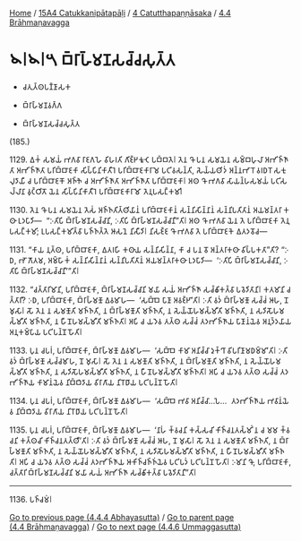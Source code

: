 
[Home](/) / [15A4 Catukkanipātapāḷi](../...md) / [4 Catutthapaṇṇāsaka](...md) / [4.4 Brāhmaṇavagga](../15A4/4/4.4.md)

# 𑁪𑁇𑁪𑁇𑁫 𑀩𑁆𑀭𑀸𑀳𑁆𑀫𑀡𑀲𑀘𑁆𑀘𑀲𑀼𑀢𑁆𑀢

* 𑀘𑀢𑀼𑀢𑁆𑀣𑀧𑀡𑁆𑀡𑀸𑀲𑀓

* 𑀩𑁆𑀭𑀸𑀳𑁆𑀫𑀡𑀯𑀕𑁆𑀕

* 𑀩𑁆𑀭𑀸𑀳𑁆𑀫𑀡𑀲𑀘𑁆𑀘𑀲𑀼𑀢𑁆𑀢

(185.)

1129\. 𑀏𑀓𑀁 𑀲𑀫𑀬𑀁 𑀪𑀕𑀯𑀸 𑀭𑀸𑀚𑀕𑀳𑁂 𑀯𑀺𑀳𑀭𑀢𑀺 𑀕𑀺𑀚𑁆𑀛𑀓𑀽𑀝𑁂 𑀧𑀩𑁆𑀩𑀢𑁂𑁇 𑀢𑁂𑀦 𑀔𑁄 𑀧𑀦 𑀲𑀫𑀬𑁂𑀦 𑀲𑀫𑁆𑀩𑀳𑀼𑀮𑀸 𑀅𑀪𑀺𑀜𑁆𑀜𑀸𑀢𑀸 𑀅𑀪𑀺𑀜𑁆𑀜𑀸𑀢𑀸 𑀧𑀭𑀺𑀩𑁆𑀩𑀸𑀚𑀓𑀸 𑀲𑀺𑀧𑁆𑀧𑀺𑀦𑀺𑀓𑀸𑀢𑀻𑀭𑁂 𑀧𑀭𑀺𑀩𑁆𑀩𑀸𑀚𑀓𑀸𑀭𑀸𑀫𑁂 𑀧𑀝𑀺𑀯𑀲𑀦𑁆𑀢𑀺, 𑀲𑁂𑀬𑁆𑀬𑀣𑀺𑀤𑀁 𑀅𑀦𑁆𑀦𑀪𑀸𑀭𑁄 𑀯𑀭𑀥𑀭𑁄 𑀲𑀓𑀼𑀮𑀼𑀤𑀸𑀬𑀻 𑀘 𑀧𑀭𑀺𑀩𑁆𑀩𑀸𑀚𑀓𑁄 𑀅𑀜𑁆𑀜𑁂 𑀘 𑀅𑀪𑀺𑀜𑁆𑀜𑀸𑀢𑀸 𑀅𑀪𑀺𑀜𑁆𑀜𑀸𑀢𑀸 𑀧𑀭𑀺𑀩𑁆𑀩𑀸𑀚𑀓𑀸𑁇 𑀅𑀣 𑀔𑁄 𑀪𑀕𑀯𑀸 𑀲𑀸𑀬𑀦𑁆𑀳𑀲𑀫𑀬𑀁 𑀧𑀝𑀺𑀲𑀮𑁆𑀮𑀸𑀦𑀸 𑀯𑀼𑀝𑁆𑀞𑀺𑀢𑁄 𑀬𑁂𑀦 𑀲𑀺𑀧𑁆𑀧𑀺𑀦𑀺𑀓𑀸𑀢𑀻𑀭𑁂 𑀧𑀭𑀺𑀩𑁆𑀩𑀸𑀚𑀓𑀸𑀭𑀸𑀫𑁄 𑀢𑁂𑀦𑀼𑀧𑀲𑀗𑁆𑀓𑀫𑀺𑁇

1130\. 𑀢𑁂𑀦 𑀔𑁄 𑀧𑀦 𑀲𑀫𑀬𑁂𑀦 𑀢𑁂𑀲𑀁 𑀅𑀜𑁆𑀜𑀢𑀺𑀢𑁆𑀣𑀺𑀬𑀸𑀦𑀁 𑀧𑀭𑀺𑀩𑁆𑀩𑀸𑀚𑀓𑀸𑀦𑀁 𑀲𑀦𑁆𑀦𑀺𑀲𑀺𑀦𑁆𑀦𑀸𑀦𑀁 𑀲𑀦𑁆𑀦𑀺𑀧𑀢𑀺𑀢𑀸𑀦𑀁 𑀅𑀬𑀫𑀦𑁆𑀢𑀭𑀸 𑀓𑀣𑀸 𑀉𑀤𑀧𑀸𑀤𑀺—  “𑀇𑀢𑀺𑀧𑀺 𑀩𑁆𑀭𑀸𑀳𑁆𑀫𑀡𑀲𑀘𑁆𑀘𑀸𑀦𑀺, 𑀇𑀢𑀺𑀧𑀺 𑀩𑁆𑀭𑀸𑀳𑁆𑀫𑀡𑀲𑀘𑁆𑀘𑀸𑀦𑀻”𑀢𑀺𑁇 𑀅𑀣 𑀔𑁄 𑀪𑀕𑀯𑀸 𑀬𑁂𑀦 𑀢𑁂 𑀧𑀭𑀺𑀩𑁆𑀩𑀸𑀚𑀓𑀸 𑀢𑁂𑀦𑀼𑀧𑀲𑀗𑁆𑀓𑀫𑀺; 𑀉𑀧𑀲𑀗𑁆𑀓𑀫𑀺𑀢𑁆𑀯𑀸 𑀧𑀜𑁆𑀜𑀢𑁆𑀢𑁂 𑀆𑀲𑀦𑁂 𑀦𑀺𑀲𑀻𑀤𑀺𑁇 𑀦𑀺𑀲𑀚𑁆𑀚 𑀔𑁄 𑀪𑀕𑀯𑀸 𑀢𑁂 𑀧𑀭𑀺𑀩𑁆𑀩𑀸𑀚𑀓𑁂 𑀏𑀢𑀤𑀯𑁄𑀘—

1131\. “𑀓𑀸𑀬 𑀦𑀼𑀢𑁆𑀣, 𑀧𑀭𑀺𑀩𑁆𑀩𑀸𑀚𑀓𑀸, 𑀏𑀢𑀭𑀳𑀺 𑀓𑀣𑀸𑀬 𑀲𑀦𑁆𑀦𑀺𑀲𑀺𑀦𑁆𑀦𑀸, 𑀓𑀸 𑀘 𑀧𑀦 𑀯𑁄 𑀅𑀦𑁆𑀢𑀭𑀸𑀓𑀣𑀸 𑀯𑀺𑀧𑁆𑀧𑀓𑀢𑀸”𑀢𑀺? “𑀇𑀥, 𑀪𑁄 𑀕𑁄𑀢𑀫, 𑀅𑀫𑁆𑀳𑀸𑀓𑀁 𑀲𑀦𑁆𑀦𑀺𑀲𑀺𑀦𑁆𑀦𑀸𑀦𑀁 𑀲𑀦𑁆𑀦𑀺𑀧𑀢𑀺𑀢𑀸𑀦𑀁 𑀅𑀬𑀫𑀦𑁆𑀢𑀭𑀸𑀓𑀣𑀸 𑀉𑀤𑀧𑀸𑀤𑀺—  ‘𑀇𑀢𑀺𑀧𑀺 𑀩𑁆𑀭𑀸𑀳𑁆𑀫𑀡𑀲𑀘𑁆𑀘𑀸𑀦𑀺, 𑀇𑀢𑀺𑀧𑀺 𑀩𑁆𑀭𑀸𑀳𑁆𑀫𑀡𑀲𑀘𑁆𑀘𑀸𑀦𑀻’”𑀢𑀺𑁇

1132\. “𑀘𑀢𑁆𑀢𑀸𑀭𑀺𑀫𑀸𑀦𑀺, 𑀧𑀭𑀺𑀩𑁆𑀩𑀸𑀚𑀓𑀸, 𑀩𑁆𑀭𑀸𑀳𑁆𑀫𑀡𑀲𑀘𑁆𑀘𑀸𑀦𑀺 𑀫𑀬𑀸 𑀲𑀬𑀁 𑀅𑀪𑀺𑀜𑁆𑀜𑀸 𑀲𑀘𑁆𑀙𑀺𑀓𑀢𑁆𑀯𑀸 𑀧𑀯𑁂𑀤𑀺𑀢𑀸𑀦𑀺𑁇 𑀓𑀢𑀫𑀸𑀦𑀺 𑀘𑀢𑁆𑀢𑀸𑀭𑀺? 𑀇𑀥, 𑀧𑀭𑀺𑀩𑁆𑀩𑀸𑀚𑀓𑀸, 𑀩𑁆𑀭𑀸𑀳𑁆𑀫𑀡𑁄 𑀏𑀯𑀫𑀸𑀳—  ‘𑀲𑀩𑁆𑀩𑁂 𑀧𑀸𑀡𑀸 𑀅𑀯𑀚𑁆𑀛𑀸’𑀢𑀺𑁇 𑀇𑀢𑀺 𑀯𑀤𑀁 𑀩𑁆𑀭𑀸𑀳𑁆𑀫𑀡𑁄 𑀲𑀘𑁆𑀘𑀁 𑀆𑀳, 𑀦𑁄 𑀫𑀼𑀲𑀸𑁇 𑀲𑁄 𑀢𑁂𑀦 𑀦 𑀲𑀫𑀡𑁄𑀢𑀺 𑀫𑀜𑁆𑀜𑀢𑀺, 𑀦 𑀩𑁆𑀭𑀸𑀳𑁆𑀫𑀡𑁄𑀢𑀺 𑀫𑀜𑁆𑀜𑀢𑀺, 𑀦 𑀲𑁂𑀬𑁆𑀬𑁄𑀳𑀫𑀲𑁆𑀫𑀻𑀢𑀺 𑀫𑀜𑁆𑀜𑀢𑀺, 𑀦 𑀲𑀤𑀺𑀲𑁄𑀳𑀫𑀲𑁆𑀫𑀻𑀢𑀺 𑀫𑀜𑁆𑀜𑀢𑀺, 𑀦 𑀳𑀻𑀦𑁄𑀳𑀫𑀲𑁆𑀫𑀻𑀢𑀺 𑀫𑀜𑁆𑀜𑀢𑀺𑁇 𑀅𑀧𑀺 𑀘 𑀬𑀤𑁂𑀯 𑀢𑀢𑁆𑀣 𑀲𑀘𑁆𑀘𑀁 𑀢𑀤𑀪𑀺𑀜𑁆𑀜𑀸𑀬 𑀧𑀸𑀡𑀸𑀦𑀁𑀬𑁂𑀯 𑀅𑀦𑀼𑀤𑁆𑀤𑀬𑀸𑀬 𑀅𑀦𑀼𑀓𑀫𑁆𑀧𑀸𑀬 𑀧𑀝𑀺𑀧𑀦𑁆𑀦𑁄 𑀳𑁄𑀢𑀺𑁇

1133\. 𑀧𑀼𑀦 𑀘𑀧𑀭𑀁, 𑀧𑀭𑀺𑀩𑁆𑀩𑀸𑀚𑀓𑀸, 𑀩𑁆𑀭𑀸𑀳𑁆𑀫𑀡𑁄 𑀏𑀯𑀫𑀸𑀳—  ‘𑀲𑀩𑁆𑀩𑁂 𑀓𑀸𑀫𑀸 𑀅𑀦𑀺𑀘𑁆𑀘𑀸 𑀤𑀼𑀓𑁆𑀔𑀸 𑀯𑀺𑀧𑀭𑀺𑀡𑀸𑀫𑀥𑀫𑁆𑀫𑀸’𑀢𑀺𑁇 𑀇𑀢𑀺 𑀯𑀤𑀁 𑀩𑁆𑀭𑀸𑀳𑁆𑀫𑀡𑁄 𑀲𑀘𑁆𑀘𑀫𑀸𑀳, 𑀦𑁄 𑀫𑀼𑀲𑀸𑁇 𑀲𑁄 𑀢𑁂𑀦 𑀦 𑀲𑀫𑀡𑁄𑀢𑀺 𑀫𑀜𑁆𑀜𑀢𑀺, 𑀦 𑀩𑁆𑀭𑀸𑀳𑁆𑀫𑀡𑁄𑀢𑀺 𑀫𑀜𑁆𑀜𑀢𑀺, 𑀦 𑀲𑁂𑀬𑁆𑀬𑁄𑀳𑀫𑀲𑁆𑀫𑀻𑀢𑀺 𑀫𑀜𑁆𑀜𑀢𑀺, 𑀦 𑀲𑀤𑀺𑀲𑁄𑀳𑀫𑀲𑁆𑀫𑀻𑀢𑀺 𑀫𑀜𑁆𑀜𑀢𑀺, 𑀦 𑀳𑀻𑀦𑁄𑀳𑀫𑀲𑁆𑀫𑀻𑀢𑀺 𑀫𑀜𑁆𑀜𑀢𑀺𑁇 𑀅𑀧𑀺 𑀘 𑀬𑀤𑁂𑀯 𑀢𑀢𑁆𑀣 𑀲𑀘𑁆𑀘𑀁 𑀢𑀤𑀪𑀺𑀜𑁆𑀜𑀸𑀬 𑀓𑀸𑀫𑀸𑀦𑀁𑀬𑁂𑀯 𑀦𑀺𑀩𑁆𑀩𑀺𑀤𑀸𑀬 𑀯𑀺𑀭𑀸𑀕𑀸𑀬 𑀦𑀺𑀭𑁄𑀥𑀸𑀬 𑀧𑀝𑀺𑀧𑀦𑁆𑀦𑁄 𑀳𑁄𑀢𑀺𑁇

1134\. 𑀧𑀼𑀦 𑀘𑀧𑀭𑀁, 𑀧𑀭𑀺𑀩𑁆𑀩𑀸𑀚𑀓𑀸, 𑀩𑁆𑀭𑀸𑀳𑁆𑀫𑀡𑁄 𑀏𑀯𑀫𑀸𑀳—  ‘𑀲𑀩𑁆𑀩𑁂 𑀪𑀯𑀸 𑀅𑀦𑀺𑀘𑁆𑀘𑀸…𑀧𑁂…  𑀢𑀤𑀪𑀺𑀜𑁆𑀜𑀸𑀬 𑀪𑀯𑀸𑀦𑀁𑀬𑁂𑀯 𑀦𑀺𑀩𑁆𑀩𑀺𑀤𑀸𑀬 𑀯𑀺𑀭𑀸𑀕𑀸𑀬 𑀦𑀺𑀭𑁄𑀥𑀸𑀬 𑀧𑀝𑀺𑀧𑀦𑁆𑀦𑁄 𑀳𑁄𑀢𑀺𑁇

1135\. 𑀧𑀼𑀦 𑀘𑀧𑀭𑀁, 𑀧𑀭𑀺𑀩𑁆𑀩𑀸𑀚𑀓𑀸, 𑀩𑁆𑀭𑀸𑀳𑁆𑀫𑀡𑁄 𑀏𑀯𑀫𑀸𑀳—  ‘𑀦𑀸𑀳𑀁 𑀓𑁆𑀯𑀘𑀦𑀺 𑀓𑀲𑁆𑀲𑀘𑀺 𑀓𑀺𑀜𑁆𑀘𑀦𑀢𑀲𑁆𑀫𑀺𑀁 𑀦 𑀘 𑀫𑀫 𑀓𑁆𑀯𑀘𑀦𑀺 𑀓𑀢𑁆𑀣𑀘𑀺 𑀓𑀺𑀜𑁆𑀘𑀦𑀢𑀢𑁆𑀣𑀻’𑀢𑀺𑁇 𑀇𑀢𑀺 𑀯𑀤𑀁 𑀩𑁆𑀭𑀸𑀳𑁆𑀫𑀡𑁄 𑀲𑀘𑁆𑀘𑀁 𑀆𑀳, 𑀦𑁄 𑀫𑀼𑀲𑀸𑁇 𑀲𑁄 𑀢𑁂𑀦 𑀦 𑀲𑀫𑀡𑁄𑀢𑀺 𑀫𑀜𑁆𑀜𑀢𑀺, 𑀦 𑀩𑁆𑀭𑀸𑀳𑁆𑀫𑀡𑁄𑀢𑀺 𑀫𑀜𑁆𑀜𑀢𑀺, 𑀦 𑀲𑁂𑀬𑁆𑀬𑁄𑀳𑀫𑀲𑁆𑀫𑀻𑀢𑀺 𑀫𑀜𑁆𑀜𑀢𑀺, 𑀦 𑀲𑀤𑀺𑀲𑁄𑀳𑀫𑀲𑁆𑀫𑀻𑀢𑀺 𑀫𑀜𑁆𑀜𑀢𑀺, 𑀦 𑀳𑀻𑀦𑁄𑀳𑀫𑀲𑁆𑀫𑀻𑀢𑀺 𑀫𑀜𑁆𑀜𑀢𑀺𑁇 𑀅𑀧𑀺 𑀘 𑀬𑀤𑁂𑀯 𑀢𑀢𑁆𑀣 𑀲𑀘𑁆𑀘𑀁 𑀢𑀤𑀪𑀺𑀜𑁆𑀜𑀸𑀬 𑀆𑀓𑀺𑀜𑁆𑀘𑀜𑁆𑀜𑀁𑀬𑁂𑀯 𑀧𑀝𑀺𑀧𑀤𑀁 𑀧𑀝𑀺𑀧𑀦𑁆𑀦𑁄 𑀳𑁄𑀢𑀺𑁇 𑀇𑀫𑀸𑀦𑀺 𑀔𑁄, 𑀧𑀭𑀺𑀩𑁆𑀩𑀸𑀚𑀓𑀸, 𑀘𑀢𑁆𑀢𑀸𑀭𑀺 𑀩𑁆𑀭𑀸𑀳𑁆𑀫𑀡𑀲𑀘𑁆𑀘𑀸𑀦𑀺 𑀫𑀬𑀸 𑀲𑀬𑀁 𑀅𑀪𑀺𑀜𑁆𑀜𑀸 𑀲𑀘𑁆𑀙𑀺𑀓𑀢𑁆𑀯𑀸 𑀧𑀯𑁂𑀤𑀺𑀢𑀸𑀦𑀻”𑀢𑀺𑁇

---

1136\. 𑀧𑀜𑁆𑀘𑀫𑀁𑁇



[Go to previous page (4.4.4 Abhayasutta)](4.4.4.md) / [Go to parent page (4.4 Brāhmaṇavagga)](../15A4/4/4.4.md) / [Go to next page (4.4.6 Ummaggasutta)](4.4.6.md)


